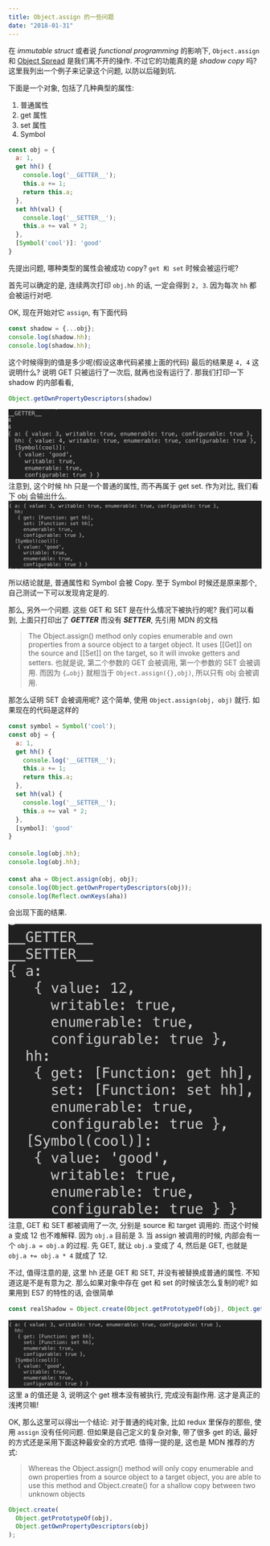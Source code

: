 ```yaml
---
title: Object.assign 的一些问题
date: "2018-01-31"
---
```

在 _immutable struct_ 或者说 _functional programming_ 的影响下, `Object.assign` 和 [Object Spread](https://github.com/tc39/proposal-object-rest-spread) 是我们离不开的操作. 不过它的功能真的是 _shadow copy_ 吗? 这里我列出一个例子来记录这个问题, 以防以后碰到坑.

下面是一个对象, 包括了几种典型的属性:
1. 普通属性
2. get 属性
3. set 属性
4. Symbol
```js
const obj = {
  a: 1,
  get hh() {
    console.log('__GETTER__');
    this.a += 1;
    return this.a;
  },
  set hh(val) {
    console.log('__SETTER__');
    this.a += val * 2;
  },
  [Symbol('cool')]: 'good'
}
```

先提出问题, 哪种类型的属性会被成功 copy? `get 和 set` 时候会被运行呢?

首先可以确定的是, 连续两次打印 `obj.hh` 的话, 一定会得到 `2, 3`. 因为每次 `hh` 都会被运行对吧.

OK, 现在开始对它 `assign`, 有下面代码
```js
const shadow = {...obj};
console.log(shadow.hh);
console.log(shadow.hh);
```
这个时候得到的值是多少呢(假设这串代码紧接上面的代码)
最后的结果是 `4, 4`
这说明什么? 说明 GET 只被运行了一次后, 就再也没有运行了.
那我们打印一下 shadow 的内部看看,
```js
Object.getOwnPropertyDescriptors(shadow)
```

![](./pics/06FE5C2C-8A1B-45EE-B45D-D3DB0774F9FA.png)
注意到, 这个时候 hh 只是一个普通的属性, 而不再属于 get set. 作为对比, 我们看下 obj 会输出什么.
![](./pics/336C40D7-A962-48C0-B485-B81EDD28B4EA.png)

所以结论就是, 普通属性和 Symbol 会被 Copy. 至于 Symbol 时候还是原来那个, 自己测试一下可以发现肯定是的.

那么, 另外一个问题. 这些 GET 和 SET 是在什么情况下被执行的呢? 我们可以看到, 上面只打印出了 ___GETTER___ 而没有 ___SETTER___, 先引用 MDN 的文档
> The Object.assign() method only copies enumerable and own properties from a source object to a target object. It uses [[Get]] on the source and [[Set]] on the target, so it will invoke getters and setters.
也就是说, 第二个参数的 GET 会被调用, 第一个参数的 SET 会被调用. 而因为 `{…obj}` 就相当于 `Object.assign({},obj)`, 所以只有 obj 会被调用.

那怎么证明 SET 会被调用呢? 这个简单, 使用 `Object.assign(obj, obj)` 就行.
如果现在的代码是这样的
```js
const symbol = Symbol('cool');
const obj = {
  a: 1,
  get hh() {
    console.log('__GETTER__');
    this.a += 1;
    return this.a;
  },
  set hh(val) {
    console.log('__SETTER__');
    this.a += val * 2;
  },
  [symbol]: 'good'
}

console.log(obj.hh);
console.log(obj.hh);

const aha = Object.assign(obj, obj);
console.log(Object.getOwnPropertyDescriptors(obj));
console.log(Reflect.ownKeys(aha))

```
会出现下面的结果.

![](./pics/7F67AD27-E0D9-42B7-AB4C-D67D9A4C7241.png)
注意, GET 和 SET 都被调用了一次, 分别是 source 和 target 调用的. 而这个时候 a 变成 12 也不难解释.
因为 `obj.a` 目前是 3. 当 assign 被调用的时候, 内部会有一个 `obj.a = obj.a` 的过程.  先 GET, 就让 `obj.a` 变成了 4, 然后是 GET, 也就是 `obj.a += obj.a * 4` 就成了 12.

不过, 值得注意的是, 这里 hh 还是 GET 和 SET, 并没有被替换成普通的属性. 不知道这是不是有意为之.
那么如果对象中存在 get 和 set 的时候该怎么复制的呢? 如果用到 ES7 的特性的话, 会很简单
```js
const realShadow = Object.create(Object.getPrototypeOf(obj), Object.getOwnPropertyDescriptors(obj));
```

![](./pics/1A25BA7A-053A-42D7-91AB-2184F28CFAA5.png)
这里 a 的值还是 3, 说明这个 get 根本没有被执行, 完成没有副作用. 这才是真正的浅拷贝嘛!

OK, 那么这里可以得出一个结论: 对于普通的纯对象, 比如 redux 里保存的那些, 使用 `assign` 没有任何问题. 但如果是自己定义的复杂对象, 带了很多 get 的话, 最好的方式还是采用下面这种最安全的方式吧.
值得一提的是, 这也是 MDN 推荐的方式:
> Whereas the Object.assign() method will only copy enumerable and own properties from a source object to a target object, you are able to use this method and Object.create() for a shallow copy between two unknown objects
```js
Object.create(
  Object.getPrototypeOf(obj),
  Object.getOwnPropertyDescriptors(obj)
);
```
